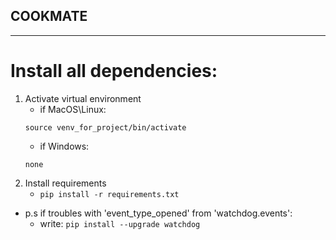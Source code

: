 ## COOKMATE

---

# Install all dependencies:
1. Activate virtual environment
    * if MacOS\Linux:
    ```
    source venv_for_project/bin/activate
    ```
    * if Windows:
    ```
    none
    ```
2. Install requirements
    * ```pip install -r requirements.txt```

* p.s if troubles with 'event_type_opened' from 'watchdog.events':
    * write: ``` pip install --upgrade watchdog ```
